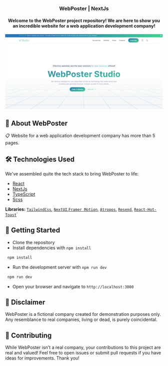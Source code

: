 ### <h3 align="center">WebPoster | NextJs</h3>
<h4 align="center">Welcome to the WebPoster project repository! We are here to show you an incredible website for a web application development company!</h3>

[![Banner](./public/BannerWebPoster.png)](https://web-poster-nextjs.vercel.app)


## 🤖 About WebPoster
📋 Website for a web application development company has more than 5 pages.

## 🛠 Technologies Used

We've assembled quite the tech stack to bring WebPoster to life:

- [React](https://react.dev/)
- [NextJs](https://nextjs.org/)
- [TypeScript](https://www.typescriptlang.org/)
- [Scss](https://sasscss.org/)

**Libraries:** [`TailwindCss`](https://tailwindcss.com/), [`NextUI`](https://nextui.org/),[`Framer Motion`](https://www.framer.com/motion/), [`Atropos`](https://atroposjs.com/),  [`Resend`](https://resend.com/), [`React-Hot-Toast`](https://react-hot-toast.com/)`
## 🚀 Getting Started

- Clone the repository
- Install dependencies with `npm install`
 ```bash
  npm install
  ```
- Run the development server with `npm run dev`
 ```bash
  npm run dev
  ```
- Open your browser and navigate to `http://localhost:3000`

## 📜 Disclaimer
WebPoster is a fictional company created for demonstration purposes only. Any resemblance to real companies, living or dead, is purely coincidental.

## 🤝 Contributing
While WebPoster isn't a real company, your contributions to this project are real and valued! Feel free to open issues or submit pull requests if you have ideas for improvements. Thank you!

